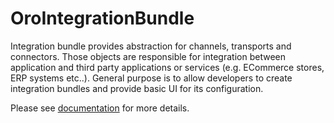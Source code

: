 OroIntegrationBundle
====================

Integration bundle provides abstraction for channels, transports and connectors. Those objects are responsible for
integration between application and third party applications or services (e.g. ECommerce stores, ERP systems etc..).
General purpose is to allow developers to create integration bundles and provide basic UI for its configuration.

Please see [documentation](./Resources/doc/index.md) for more details.
